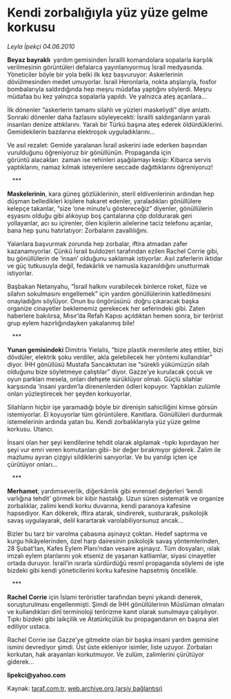 # Kendi zorbalığıyla yüz yüze gelme korkusu 

*Leyla İpekçi 04.06.2010*

<div class="yazi">
<p><b>Beyaz bayraklı </b> yardım<b> </b>gemisinden İsrailli komandolara sopalarla karşılık verilmesinin görüntüleri defalarca yayınlanıyormuş İsrail medyasında. Yöneticiler böyle bir yola belki ilk kez başvuruyor: Askerlerinin dövülmesinden medet umuyorlar. İsrail Heronlarla, nokta atışlarıyla, fosfor bombalarıyla saldırdığında hep meşru müdafaa yaptığını söylerdi. Meşru müdafaa bu kez yalnızca sopalarla yapıldı. Ve yalnızca ateş açanlara...</p>
<p>İlk dönenler “askerlerin tamamı silahlı ve yüzleri maskeliydi” diye anlattı. Sonraki dönenler daha fazlasını söyleyecekti: İsrailli saldırganların yaralı insanları denize attıklarını. Yaralı bir Türkü başına ateş ederek öldürdüklerini. Gemidekilerin bazılarına elektroşok uyguladıklarını...</p>
<p>Ve asıl rezalet: Gemide yaralanan İsrail askerini iade ederken başından vurulduğunu öğreniyoruz bir gönüllünün. Propaganda için görüntü alacakları  zaman ise rehinleri aşağılamayı kesip: Kibarca servis yaptıklarını, namaz kılmak isteyenlere seccade dağıttıklarını öğreniyoruz!</p>
<p>   ***</p>
<p><b>Maskelerinin</b>, kara güneş gözlüklerinin, steril eldivenlerinin ardından hep düşman belledikleri kişilere hakaret edenler, yaraladıkları gönüllülere kelepçe takanlar, “size ‘one minute’u göstereceğiz” diyenler, gönüllülerin eşyasını olduğu gibi alıkoyup boş çantalarına çöp doldurarak geri yollayanlar, acı su içirenler, ölen kişilerin ailelerine taciz telefonu açanlar, bana hep şunu hatırlatıyor: Zorbaların zavallılığını.</p>
<p>Yalanlara başvurmak zorunda hep zorbalar, iftira atmadan zafer kazanamıyorlar. Çünkü İsrail buldozeri tarafından ezilen Rachel Corrie gibi, bu gönüllülerin de ‘insan’ olduğunu saklamak istiyorlar. Asıl zaferlerin iktidar ve güç tutkusuyla değil, fedakârlık ve namusla kazanıldığını unutturmak istiyorlar.</p>
<p>Başbakan Netanyahu, “İsrail halkını vurabilecek binlerce roket, füze ve silahın sokulmasını engellemek” için yardım gönüllülerinin katledilmesini onayladığını söylüyor. Onun bu öngörüsünü  doğru çıkaracak başka organize cinayetler beklememiz gerekecek her seferindeki gibi. Zaten haberlere bakılırsa, Mısır’da Refah Kapısı açıldıktan hemen sonra, bir terörist grup eylem hazırlığındayken yakalanmış bile!</p>
<p>   ***</p>
<p><b>Yunan gemisindeki</b> Dimitris Yielalis, “bize plastik mermilerle ateş ettiler, bizi dövdüler, elektrik şoku verdiler, akla gelebilecek her yöntemi kullandılar” diyor. İHH gönüllüsü Mustafa Sancaktutan ise “sürekli yükümüzün silah olduğunu bize söyletmeye çalıştılar” diyor. Gazze’ye kurulacak çocuk ve oyun parkları mesela, onları dehşete sürüklüyor olmalı. Güçlü silahlar karşısında ‘insani yardım’la direnenlerden ödleri kopuyor. Yaptıkları zulümle onları yüzleştirecek her şeyden korkuyorlar.</p>
<p>Silahların hiçbir işe yaramadığı böyle bir direnişin sahiciliğini kimse görsün istemiyorlar. El koyuyorlar tüm görüntülere. Kanıtlara. Gönüllüleri durdurmak istemelerinin ardında yatan bu. Kendi zorbalıklarıyla yüz yüze gelme korkusu. Utancı.</p>
<p>İnsani olan her şeyi kendilerine tehdit olarak algılamak –tıpkı kıpırdayan her şeyi vur emri veren komutanları gibi- bir değer bırakmıyor giderek. Zalim ile mazlumu ayıran çizgiyi sildiklerini sanıyorlar. Ve bu yanılgı içten içe çürütüyor onları...</p>
<p>   ***</p>
<p><b>Merhamet</b>, yardımseverlik, diğerkâmlık gibi evrensel değerleri ‘kendi varlığına tehdit’ görmek bir kibir hastalığı. Uzun süren sistematik ve organize zorbalıklar, zalimi kendi korku duvarına, kendi paranoya kafesine hapsediyor. Kan dökerek, iftira atarak, sindirerek, susturarak, psikolojik savaş uygulayarak, delil karartarak varolabiliyorsunuz ancak...</p>
<p>Bizler bu tarz bir varolma çabasına aşinayız çoktan. Hedef saptırma ve kurgu hikâyelerinden, özel harp dairesinin psikolojik savaş yöntemlerinden, 28 Şubat’tan, Kafes Eylem Planı’ndan vesaire aşinayız. Tüm dosyaları, ıslak imzalı eylem planlarını yok etseniz de yaşanan katliamlar, siyasi cinayetler ortada duruyor. İsrail’in ısrarla sürdürdüğü resmî propaganda söylemi de işte bizdeki gibi kendi yöneticilerini korku kafesine hapsetmiş öncelikle.</p>
<p>   ***</p>
<p><b>Rachel Corrie</b> için İslami teröristler tarafından beyni yıkandı denerek, soruşturulması engellenmişti. Şimdi de İHH gönüllülerinin Müslüman olmaları ve kullandıkları dinî terminoloji terörizme kanıt olarak sunulmaya çalışılıyor. Tıpkı bizdeki gibi laikçilik ve Atatürkçülük bu propagandanın en başına alet ediliyor ustaca.</p>
<p>Rachel Corrie ise Gazze’ye gitmekte olan bir başka insani yardım gemisine ismini devrediyor şimdi. Üst üste ekleniyor isimler, liste uzuyor. Zorbaları  korkutan, hak arayanları korkutmuyor. Ve zulüm, zalimlerini çürütüyor giderek...</p>
<p><b>lipekci@yahoo.com</b></p></div>

Kaynak: [taraf.com.tr](http://www.taraf.com.tr:80/leyla-ipekci/makale-kendi-zorbaligiyla-yuz-yuze-gelme-korkusu.htm), [web.archive.org (arşiv bağlantısı)](http://web.archive.org/web/20100606210327/http://www.taraf.com.tr:80/leyla-ipekci/makale-kendi-zorbaligiyla-yuz-yuze-gelme-korkusu.htm)
